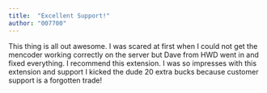 ```yaml
---
title:  "Excellent Support!"
author: "007700"
---
```

This thing is all out awesome. I was scared at first when I could not get the mencoder working correctly on the server but Dave from HWD went in and fixed everything. I recommend this extension. I was so impresses with this extension and support I kicked the dude 20 extra bucks because customer support is a forgotten trade!
